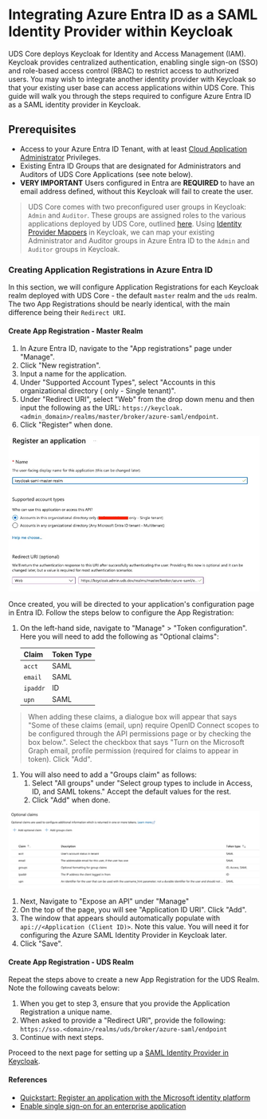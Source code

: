 # Integrating Azure Entra ID as a SAML Identity Provider within Keycloak


UDS Core deploys Keycloak for Identity and Access Management (IAM). Keycloak provides centralized authentication, enabling single sign-on (SSO) and role-based access control (RBAC) to restrict access to authorized users. You may wish to integrate another identity provider with Keycloak so that your existing user base can access applications within UDS Core. This guide will walk you through the steps required to configure Azure Entra ID as a SAML identity provider in Keycloak.

## Prerequisites

- Access to your Azure Entra ID Tenant, with at least [Cloud Application Administrator](https://learn.microsoft.com/en-us/entra/identity/role-based-access-control/permissions-reference#cloud-application-administrator) Privileges.
- Existing Entra ID Groups that are designated for Administrators and Auditors of UDS Core Applications (see note below).
- **VERY IMPORTANT** Users configured in Entra are **REQUIRED** to have an email address defined, without this Keycloak will fail to create the user.

> UDS Core comes with two preconfigured user groups in Keycloak: `Admin` and `Auditor`. These groups are assigned roles to the various applications deployed by UDS Core, outlined [here](https://uds.defenseunicorns.com/reference/configuration/uds-user-groups/). Using [Identity Provider Mappers](https://www.keycloak.org/docs/latest/server_admin/#_mappers) in Keycloak, we can map your existing Administrator and Auditor groups in Azure Entra ID to the `Admin` and `Auditor` groups in Keycloak.


### Creating Application Registrations in Azure Entra ID
In this section, we will configure Application Registrations for each Keycloak realm deployed with UDS Core - the default `master` realm and the `uds` realm. The two App Registrations should be nearly identical, with the main difference being their `Redirect URI`.

#### Create App Registration - Master Realm
1. In Azure Entra ID, navigate to the "App registrations" page under "Manage". 
1. Click "New registration". 
1. Input a name for the application. 
1. Under "Supported Account Types", select "Accounts in this organizational directory (<Your tenant name> only - Single tenant)". 
1. Under "Redirect URI", select "Web" from the drop down menu and then input the following as the URL: `https://keycloak.<admin_domain>/realms/master/broker/azure-saml/endpoint`. 
1. Click "Register" when done.

![Creating Master Realm App Registration](../.images/dev/create-app-master.jpg)


Once created, you will be directed to your application's configuration page in Entra ID. Follow the steps below to configure the App Registration:
1. On the left-hand side, navigate to "Manage" > "Token configuration". Here you will need to add the following as "Optional claims":

    | Claim | Token Type |
    | ------ | ------ |
    | `acct` | SAML |
    | `email` | SAML |
    | `ipaddr` | ID |
    | `upn` | SAML |

> When adding these claims, a dialogue box will appear that says "Some of these claims (email, upn) require OpenID Connect scopes to be configured through the API permissions page or by checking the box below.". Select the checkbox that says "Turn on the Microsoft Graph email, profile permission (required for claims to appear in token). Click "Add".

1. You will also need to add a "Groups claim" as follows: 
   1. Select "All groups" under "Select group types to include in Access, ID, and SAML tokens." Accept the default values for the rest.
   1. Click "Add" when done.

 ![Token Configuration](../.images/dev/token-configuration.jpg)

1. Next, Navigate to "Expose an API" under "Manage"
  1. On the top of the page, you will see "Application ID URI". Click "Add".
  1. The window that appears should automatically populate with `api://<Application (Client ID)>`. Note this value. You will need it for configuring the Azure SAML Identity Provider in Keycloak later.
  1. Click "Save".

#### Create App Registration - UDS Realm
Repeat the steps above to create a new App Registration for the UDS Realm. Note the following caveats below:
1. When you get to step 3, ensure that you provide the Application Registration a unique name.
1. When asked to provide a "Redirect URI", provide the following: `https://sso.<domain>/realms/uds/broker/azure-saml/endpoint`
1. Continue with next steps.

Proceed to the next page for setting up a [SAML Identity Provider in Keycloak](./entra-keycloak-integration.md).

#### References
- [Quickstart: Register an application with the Microsoft identity platform](https://learn.microsoft.com/en-us/entra/identity-platform/quickstart-register-app?tabs=certificate)
- [Enable single sign-on for an enterprise application](https://learn.microsoft.com/en-us/entra/identity/enterprise-apps/add-application-portal-setup-sso)